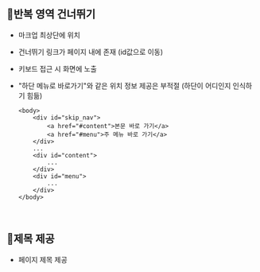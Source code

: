 ## 📍반복 영역 건너뛰기
* 마크업 최상단에 위치
* 건너뛰기 링크가 페이지 내에 존재 (id값으로 이동)
* 키보드 접근 시 화면에 노출
* "하단 메뉴로 바로가기"와 같은 위치 정보 제공은 부적절 (하단이 어디인지 인식하기 힘듦)

      <body>
          <div id="skip_nav">
              <a href="#content">본문 바로 가기</a>
              <a href="#menu">주 메뉴 바로 가기</a>
          </div>
          ...
          <div id="content">
              ...
          </div>
          <div id="menu">
              ...
          </div>
      </body>

<br>

## 📍제목 제공
* 페이지 제목 제공
